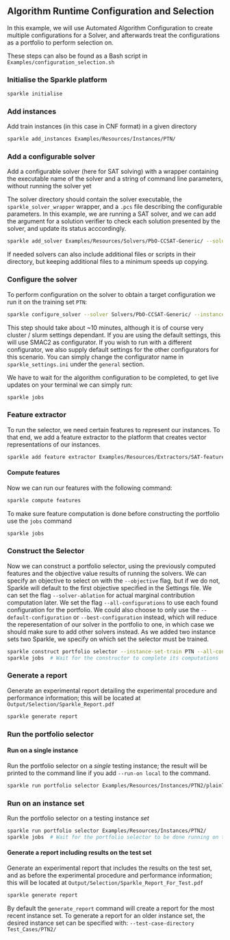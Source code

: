 ## Algorithm Runtime Configuration and Selection

In this example, we will use Automated Algorithm Configuration to create multiple configurations for a Solver, and afterwards treat the configurations as a portfolio to perform selection on.

These steps can also be found as a Bash script in `Examples/configuration_selection.sh`

### Initialise the Sparkle platform

```bash
sparkle initialise
```

### Add instances

Add train instances (in this case in CNF format) in a given directory

```bash
sparkle add_instances Examples/Resources/Instances/PTN/
```

### Add a configurable solver

Add a configurable solver (here for SAT solving) with a wrapper containing the executable name of the solver and a string of command line parameters, without running the solver yet

The solver directory should contain the solver executable, the `sparkle_solver_wrapper` wrapper, and a `.pcs` file describing the configurable parameters. In this example, we are running a SAT solver, and we can add the argument for a solution verifier to check each solution presented by the solver, and update its status acccordingly.

```bash
sparkle add_solver Examples/Resources/Solvers/PbO-CCSAT-Generic/ --solution-verifier SATVerifier
```

If needed solvers can also include additional files or scripts in their directory, but keeping additional files to a minimum speeds up copying.

### Configure the solver

To perform configuration on the solver to obtain a target configuration we run it on the training set `PTN`:

```bash
sparkle configure_solver --solver Solvers/PbO-CCSAT-Generic/ --instance-set-train Instances/PTN/
```

This step should take about ~10 minutes, although it is of course very cluster / slurm settings dependant. If you are using the default settings, this will use SMAC2 as configurator. If you wish to run with a different configurator, we also supply default settings for the other configurators for this scenario. You can simply change the configurator name in `sparkle_settings.ini` under the `general` section.

We have to wait for the algorithm configuration to be completed, to get live updates on your terminal we can simply run:

```bash
sparkle jobs
```

### Feature extractor
To run the selector, we need certain features to represent our instances. To that end, we add a feature extractor to the platform that creates vector representations of our instances.

```bash
sparkle add feature extractor Examples/Resources/Extractors/SAT-features-competition2012_revised_without_SatELite_sparkle/
```

#### Compute features
Now we can run our features with the following command:

```bash
sparkle compute features
```

To make sure feature computation is done before constructing the portfolio use the `jobs` command

```bash
sparkle jobs
```

### Construct the Selector

Now we can construct a portfolio selector, using the previously computed features and the objective value results of running the solvers. We can specify an objective to select on with the `--objective` flag, but if we do not, Sparkle will default to the first objective specified in the Settings file. We can set the flag `--solver-ablation` for actual marginal contribution computation later. We set the flag `--all-configurations` to use each found configuration for the portfolio. We could also choose to only use the `--default-configuration` or `--best-configuration` instead, which will reduce the reperesentation of our solver in the portfolio to one, in which case we should make sure to add other solvers instead. As we added two instance sets two Sparkle, we specify on which set the selector must be trained.

```bash
sparkle construct portfolio selector --instance-set-train PTN --all-configurations --solver-ablation
sparkle jobs  # Wait for the constructor to complete its computations
```

### Generate a report

Generate an experimental report detailing the experimental procedure and performance information; this will be located at `Output/Selection/Sparkle_Report.pdf`

```bash
sparkle generate report
```

### Run the portfolio selector

#### Run on a single instance

Run the portfolio selector on a *single* testing instance; the result will be printed to the command line if you add `--run-on local` to the command.

```bash
sparkle run portfolio selector Examples/Resources/Instances/PTN2/plain7824.cnf --run-on local
```

### Run on an instance set

Run the portfolio selector on a testing instance *set*

```bash
sparkle run portfolio selector Examples/Resources/Instances/PTN2/
sparkle jobs  # Wait for the portfolio selector to be done running on the testing instance set
```

#### Generate a report including results on the test set

Generate an experimental report that includes the results on the test set, and as before the experimental procedure and performance information; this will be located at `Output/Selection/Sparkle_Report_For_Test.pdf`

```bash
sparkle generate report
```

By default the `generate_report` command will create a report for the most recent instance set. To generate a report for an older instance set, the desired instance set can be specified with: `--test-case-directory Test_Cases/PTN2/`
